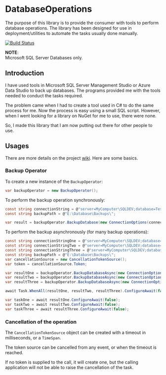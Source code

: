 # DatabaseOperations

The purpose of this library is to provide the consumer with tools to perform database operations.  The library has been designed for use in deployment/utilities to automate the tasks usually done manually.

[![Build Status](https://dev.azure.com/DaeerProjects/DatabaseOperations/_apis/build/status/Daeer-Projects.DatabaseOperations?branchName=main)](https://dev.azure.com/DaeerProjects/DatabaseOperations/_build/latest?definitionId=11&branchName=main)

**NOTE**:<br />
Microsoft SQL Server Databases only.

## Introduction

I have used tools in Microsoft SQL Server Management Studio or Azure Data Studio to back up databases.  The programs provided me with the tools needed to conduct the tasks required.

The problem came when I had to create a tool used in C# to do the same process for me. Now the process is easy using a small SQL script. However, when I went looking for a library on NuGet for me to use, there were none.

So, I made this library that I am now putting out there for other people to use.

## Usages

There are more details on the project [wiki](https://github.com/daeer73/DatabaseOperations/wiki).  Here are some basics.

### Backup Operator

To create a new instance of the `BackupOperator`:

```csharp
var backupOperator = new BackupOperator();
```

To perform the backup operation synchronously:

```csharp
const string connectionString = @"server=MyComputer\SQLDEV;database=TestDatabase;Integrated Security=SSPI;Connect Timeout=5;";
const string backupPath = @"E:\Database\Backups\";

var result = backupOperator.BackupDatabase(new ConnectionOptions(connectionString, backupPath));
```

To perform the backup asynchronously (for many backup operations):

```csharp
const string connectionStringOne = @"server=MyComputer\SQLDEV;database=DatabaseOne;Integrated Security=SSPI;Connect Timeout=5;";
const string connectionStringTwo = @"server=MyComputer\SQLDEV;database=DatabaseTwo;Integrated Security=SSPI;Connect Timeout=5;";
const string connectionStringThree = @"server=MyComputer\SQLDEV;database=DatabaseTwo;Integrated Security=SSPI;Connect Timeout=5;";
const string backupPath = @"E:\Database\Backups\";
var cancellationSource = new CancellationTokenSource();
var token = cancellationSource.Token;

var resultOne = backupOperator.BackupDatabaseAsync(new ConnectionOptions(connectionStringOne, backupPath), token);
var resultTwo = backupOperator.BackupDatabaseAsync(new ConnectionOptions(connectionStringTwo, backupPath), token);
var resultThree = backupOperator.BackupDatabaseAsync(new ConnectionOptions(connectionStringThree, backupPath), token);

await Task.WhenAll(resultOne, resultTwo, resultThree).ConfigureAwait(false);

var taskOne = await resultOne.ConfigureAwait(false);
var taskTwo = await resultTwo.ConfigureAwait(false);
var taskThree = await resultThree.ConfigureAwait(false);
```

### Cancellation of the operation

The `CancellationTokenSource` object can be created with a timeout in milliseconds, or a `TimeSpan`.

The token source can be cancelled from any event, or when the timeout is reached.

If no token is supplied to the call, it will create one, but the calling application will not be able to raise the cancellation of the task.

